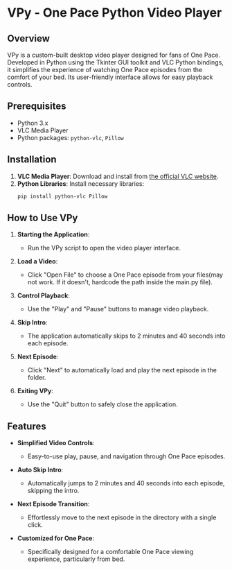 # VPy - One Pace Python Video Player

## Overview
VPy is a custom-built desktop video player designed for fans of One Pace. Developed in Python using the Tkinter GUI toolkit and VLC Python bindings, it simplifies the experience of watching One Pace episodes from the comfort of your bed. Its user-friendly interface allows for easy playback controls.

## Prerequisites
- Python 3.x
- VLC Media Player
- Python packages: `python-vlc`, `Pillow`

## Installation
1. **VLC Media Player**: Download and install from [the official VLC website](https://www.videolan.org/vlc/).
2. **Python Libraries**: Install necessary libraries:
   ```bash
   pip install python-vlc Pillow

## How to Use VPy

1. **Starting the Application**: 
   - Run the VPy script to open the video player interface.

2. **Load a Video**: 
   - Click "Open File" to choose a One Pace episode from your files(may not work. If it doesn't, hardcode the path inside the main.py file).

3. **Control Playback**: 
   - Use the "Play" and "Pause" buttons to manage video playback.

4. **Skip Intro**: 
   - The application automatically skips to 2 minutes and 40 seconds into each episode.

5. **Next Episode**: 
   - Click "Next" to automatically load and play the next episode in the folder.

6. **Exiting VPy**: 
   - Use the "Quit" button to safely close the application.

## Features

- **Simplified Video Controls**: 
  - Easy-to-use play, pause, and navigation through One Pace episodes.

- **Auto Skip Intro**: 
  - Automatically jumps to 2 minutes and 40 seconds into each episode, skipping the intro.

- **Next Episode Transition**: 
  - Effortlessly move to the next episode in the directory with a single click.

- **Customized for One Pace**: 
  - Specifically designed for a comfortable One Pace viewing experience, particularly from bed.